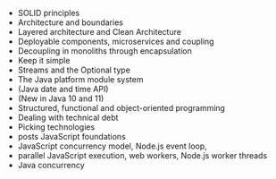 - SOLID principles
- Architecture and boundaries
- Layered architecture and Clean Architecture
- Deployable components, microservices and coupling
- Decoupling in monoliths through encapsulation
- Keep it simple
- Streams and the Optional type
- The Java platform module system
- (Java date and time API)
- (New in Java 10 and 11)
- Structured, functional and object-oriented programming
- Dealing with technical debt
- Picking technologies
- posts JavaScript foundations
- JavaScript concurrency model, Node.js event loop, 
- parallel JavaScript execution, web workers, Node.js worker threads
- Java concurrency